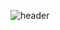 ![header](https://capsule-render.vercel.app/api?type=waving&color=auto&height=200&text=🌈🌈🌈Slothst🌈🌈🌈&section=header&fontSize=50&animation=twinkling)

<!--
**Slothst/Slothst** is a ✨ _special_ ✨ repository because its `README.md` (this file) appears on your GitHub profile.

Here are some ideas to get you started:

- 🔭 I’m currently working on ...
- 🌱 I’m currently learning ...
- 👯 I’m looking to collaborate on ...
- 🤔 I’m looking for help with ...
- 💬 Ask me about ...
- 📫 How to reach me: ...
- 😄 Pronouns: ...
- ⚡ Fun fact: ...
-->
